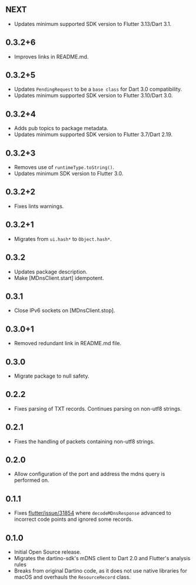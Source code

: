 ## NEXT

* Updates minimum supported SDK version to Flutter 3.13/Dart 3.1.

## 0.3.2+6

* Improves links in README.md.

## 0.3.2+5

* Updates `PendingRequest` to be a `base class` for Dart 3.0 compatibility.
* Updates minimum supported SDK version to Flutter 3.10/Dart 3.0.

## 0.3.2+4

* Adds pub topics to package metadata.
* Updates minimum supported SDK version to Flutter 3.7/Dart 2.19.

## 0.3.2+3

* Removes use of `runtimeType.toString()`.
* Updates minimum SDK version to Flutter 3.0.

## 0.3.2+2

* Fixes lints warnings.

## 0.3.2+1

* Migrates from `ui.hash*` to `Object.hash*`.

## 0.3.2

* Updates package description.
* Make [MDnsClient.start] idempotent.

## 0.3.1

* Close IPv6 sockets on [MDnsClient.stop].

## 0.3.0+1

* Removed redundant link in README.md file.

## 0.3.0

* Migrate package to null safety.

## 0.2.2
* Fixes parsing of TXT records. Continues parsing on non-utf8 strings.

## 0.2.1
* Fixes the handling of packets containing non-utf8 strings.

## 0.2.0
* Allow configuration of the port and address the mdns query is performed on.

## 0.1.1

* Fixes [flutter/issue/31854](https://github.com/flutter/flutter/issues/31854) where `decodeMDnsResponse` advanced to incorrect code points and ignored some records.

## 0.1.0

* Initial Open Source release.
* Migrates the dartino-sdk's mDNS client to Dart 2.0 and Flutter's analysis rules
* Breaks from original Dartino code, as it does not use native libraries for macOS and overhauls the `ResourceRecord` class.
